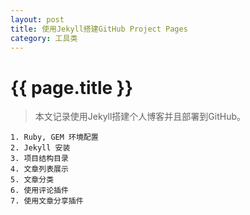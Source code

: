 ```yaml
---
layout: post
title: 使用Jekyll搭建GitHub Project Pages
category: 工具类
---
```

{{ page.title }}
===
> 本文记录使用Jekyll搭建个人博客并且部署到GitHub。

    1. Ruby, GEM 环境配置
    2. Jekyll 安装
    3. 项目结构目录
    4. 文章列表展示
    5. 文章分类
    6. 使用评论插件
    7. 使用文章分享插件